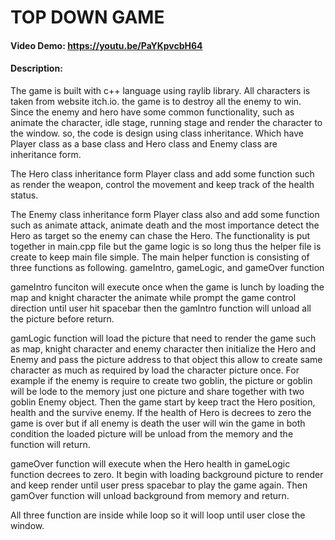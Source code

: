 # TOP DOWN GAME
#### Video Demo:  <https://youtu.be/PaYKpvcbH64>
#### Description:
The game is built with c++ language using raylib library. All characters is taken from website itch.io. the game is to destroy all the enemy to win. Since the enemy and hero have some common functionality, such as animate the character, idle stage, running stage and render the character to the window. so, the code is design using class inheritance. Which have Player class as a base class and Hero class and Enemy class are inheritance form.

The Hero class inheritance form Player class and add some function such as render the weapon, control the movement and keep track of the health status.

The Enemy class inheritance form Player class also and add some function such as animate attack, animate death and the most importance detect the Hero as target so the enemy can chase the Hero.
The functionality is put together in main.cpp file but the game logic is so long thus the helper file is create to keep main file simple. The main helper function is consisting of three functions as following. gameIntro, gameLogic, and gameOver function 

gameIntro funciton will execute once when the game is lunch by loading the map and knight character the animate while prompt the game control direction until user hit spacebar then the gamIntro function will unload all the picture before return.

gamLogic function will load the picture that need to render the game such as map, knight character and enemy character then initialize the Hero and Enemy and pass the picture address to that object this allow to create same character as much as required by load the character picture once. For example if the enemy is require to create two goblin, the picture or goblin will be lode to the memory just one picture and share together with two goblin Enemy object. Then the game start by keep tract the Hero position, health and the survive enemy. If the health of Hero is decrees to zero the game is over but if all enemy is death the user will win the game in both condition the loaded picture will be unload from the memory and the function will return.

gameOver function will execute when the Hero health in gameLogic function decrees to zero. It begin with loading background picture to render and keep render until user press spacebar to play the game again. Then gamOver function will unload background from memory and return.

All three function are inside while loop so it will loop until user close the window.   

